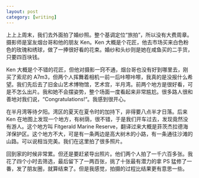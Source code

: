 ```yaml
---
layout: post
category: [writing]
---
```


上上上周末，我们去外面拍了婚纱照。整个基调定位“旅拍”，所以没有大费周章。摄影师是室友烟台哥和他的朋友 Ken。Ken 大概是个花匠，他去市场买来白色粉色的玫瑰和绣球，做了一捧很好看的花束。婚纱和头纱则是她在咸鱼买的二手货，只要四百块钱。

Ken 大概是个不错的花匠，但他对摄影一窍不通，烟台哥也没有好到哪里去，刚买了索尼的 A7m3，但两个人挥舞着相机一前一后咔嚓咔嚓，我真的是没报什么希望。我们先后去了旧金山艺术博物馆，艺术宫，半月湾。前两个地方是很好看，可是不怎么出片。我和她不会摆姿势，整个场面一度看起来非常尴尬。很多路人很和善地对我们说，“Congratulations!“。我感到很开心。

在半月湾等待夕阳。湾区的夏天在夏令时的加持下，非得要八点半才日落。后来 Ken 在地图上发现一个地方，有树荫，很不错，于是我们开车过去，发现竟然没有游人。这个地方叫 Fitgerald Marine Reserve，翻译过来大概是菲茨杰拉德海洋保护区。这个地方不大，可是有一条两边是高大树木的小路，有一条通往沙滩的山路。可以说相当完美。我们在这里拍了很多照片。

回到家的时候非常累。但还是要赶紧导出照片。他们两个人拍了一千六百多张。我花了四个小时去筛选，最后留下了一两百张，挑了十张最有潜力的拿 PS 猛修了一番，发了朋友圈，就算结束了。但是我感觉，拍摄的过程比结果更有意思一些。
